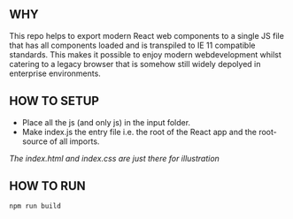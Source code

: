 ## WHY
This repo helps to export modern React web components to a single JS file that has all components loaded and is transpiled to IE 11 compatible standards. This makes it possible to enjoy modern webdevelopment whilst catering to a legacy browser that is somehow still widely depolyed in enterprise environments.

## HOW TO SETUP
- Place all the js (and only js) in the input folder. 
- Make index.js the entry file i.e. the root of the React app and the root-source of all imports.

*The index.html and index.css are just there for illustration*

## HOW TO RUN
`npm run build`
